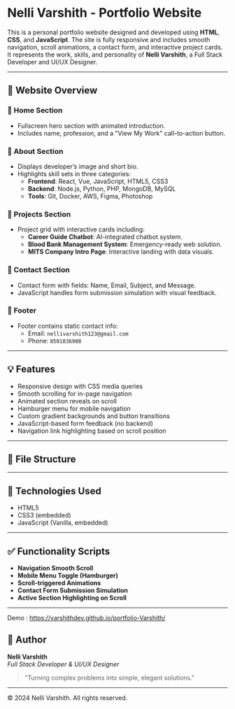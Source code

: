 
# Nelli Varshith - Portfolio Website

This is a personal portfolio website designed and developed using **HTML**, **CSS**, and **JavaScript**. The site is fully responsive and includes smooth navigation, scroll animations, a contact form, and interactive project cards. It represents the work, skills, and personality of **Nelli Varshith**, a Full Stack Developer and UI/UX Designer.

---

## 🌟 Website Overview

### 🔹 Home Section
- Fullscreen hero section with animated introduction.
- Includes name, profession, and a "View My Work" call-to-action button.

### 🔹 About Section
- Displays developer’s image and short bio.
- Highlights skill sets in three categories:
  - **Frontend**: React, Vue, JavaScript, HTML5, CSS3
  - **Backend**: Node.js, Python, PHP, MongoDB, MySQL
  - **Tools**: Git, Docker, AWS, Figma, Photoshop

### 🔹 Projects Section
- Project grid with interactive cards including:
  - **Career Guide Chatbot**: AI-integrated chatbot system.
  - **Blood Bank Management System**: Emergency-ready web solution.
  - **MITS Company Intro Page**: Interactive landing with data visuals.

### 🔹 Contact Section
- Contact form with fields: Name, Email, Subject, and Message.
- JavaScript handles form submission simulation with visual feedback.

### 🔹 Footer
- Footer contains static contact info:
  - Email: `nellivarshith123@gmail.com`
  - Phone: `8501836908`

---

## 💡 Features

- Responsive design with CSS media queries
- Smooth scrolling for in-page navigation
- Animated section reveals on scroll
- Hamburger menu for mobile navigation
- Custom gradient backgrounds and button transitions
- JavaScript-based form feedback (no backend)
- Navigation link highlighting based on scroll position

---

## 📁 File Structure


---

## 🧪 Technologies Used

- HTML5
- CSS3 (embedded)
- JavaScript (Vanilla, embedded)

---


## ✅ Functionality Scripts

- **Navigation Smooth Scroll**
- **Mobile Menu Toggle (Hamburger)**
- **Scroll-triggered Animations**
- **Contact Form Submission Simulation**
- **Active Section Highlighting on Scroll**

---

Demo :
https://varshithdev.github.io/portfolio-Varshith/

## 📌 Author

**Nelli Varshith**  
*Full Stack Developer & UI/UX Designer*  
> "Turning complex problems into simple, elegant solutions."

---

© 2024 Nelli Varshith. All rights reserved.
